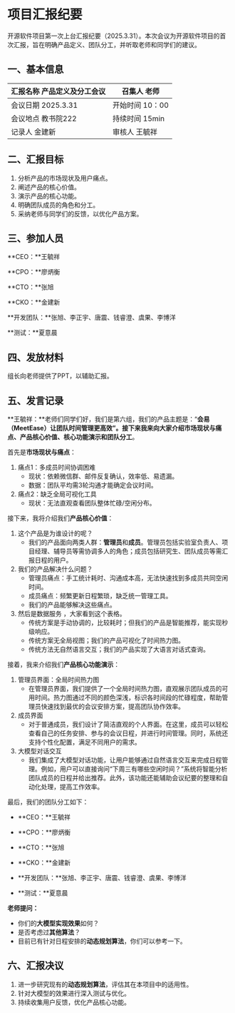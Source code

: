 # 项目汇报纪要

开源软件项目第一次上台汇报纪要（2025.3.31）。本次会议为开源软件项目的首次汇报，旨在明确产品定义、团队分工，并听取老师和同学们的建议。

## 一、基本信息

| 汇报名称 产品定义及分工会议 | 召集人    老师     |
| --------------------------- | ------------------ |
| 会议日期  2025.3.31         | 开始时间    10：00 |
| 会议地点     教书院222      | 持续时间    15min  |
| 记录人     金建新           | 审核人    王毓祥   |

## 二、汇报目标  

1. 分析产品的市场现状及用户痛点。
2. 阐述产品的核心价值。
3. 演示产品的核心功能。
4. 明确团队成员的角色和分工。
5. 采纳老师与同学们的反馈，以优化产品方案。

## 三、参加人员  
**CEO：**王毓祥 

**CPO：**廖炳衡 

**CTO：**张旭 

**CKO：**金建新 

**开发团队：**张旭、李正宇、唐震、钱睿澄、虞果、李博洋 

**测试：**夏意晨

## 四、发放材料  
组长向老师提供了PPT，以辅助汇报。

## 五、发言记录  

**王毓祥：**老师们同学们好，我们是第六组，我们的产品主题是：“**会易（MeetEase）**让团队时间管理更高效”。接下来我来向大家介绍**市场现状与痛点、产品核心价值、核心功能演示和团队分工**。

首先是**市场现状与痛点**：

1. 痛点1：多成员时间协调困难
   - 现状：依赖微信群、邮件反复确认，效率低、易遗漏。
   - 数据：团队平均需3轮沟通才能确定会议时间。
2. 痛点2：缺乏全局可视化工具
   -   现状：无法直观查看团队整体忙碌/空闲分布。

接下来，我将介绍我们**产品核心价值**：

1. 这个产品是为谁设计的呢？
   - 我们的产品面向两类人群：**管理员**和**成员**。管理员包括实验室负责人、项目经理、辅导员等需协调多人的角色；成员包括研究生、团队成员等需汇报日程的用户。
2. 我们的产品解决什么问题？ 
   - 管理员痛点：手工统计耗时、沟通成本高，无法快速找到多成员共同空闲时间。
   - 成员痛点：频繁更新日程繁琐，缺乏统一管理工具。
   - 我们的产品能够解决这些痛点。
3. 然后是数据服务 ，大家看到这个表格。
   - 传统方案是手动协调的，比较耗时；但我们的产品是智能推荐，能实现秒级响应。
   - 传统方案无全局视图；我们的产品可视化了时间热力图。
   - 传统方法无自然语言交互；我们的产品实现了大语言对话式查询。

接着，我来介绍我们**产品核心功能演示**：

1. 管理员界面：全局时间热力图 
   - 在管理员界面，我们提供了一个全局时间热力图，直观展示团队成员的可用时间。热力图通过不同的颜色深浅，标识各时间段的忙碌程度，帮助管理员快速找到最优的会议安排方案，提高团队协作效率。
2. 成员界面 
   - 对于普通成员，我们设计了简洁直观的个人界面。在这里，成员可以轻松查看自己的任务安排、参与的会议日程，并进行时间管理。同时，系统还支持个性化配置，满足不同用户的需求。
3. 大模型对话交互
   - 我们集成了大模型对话功能，让用户能够通过自然语言交互来完成日程管理。例如，用户可以直接询问“下周三有哪些空闲时间？”系统将智能分析团队成员的日程并给出推荐。此外，该功能还能辅助会议纪要的整理和自动化处理，提高工作效率。

最后，我们的团队分工如下：

- **CEO：**王毓祥 

- **CPO：**廖炳衡 

- **CTO：**张旭 

- **CKO：**金建新 

- **开发团队：**张旭、李正宇、唐震、钱睿澄、虞果、李博洋 

- **测试：**夏意晨

**老师提问：**

- 你们的**大模型实现效果**如何？
- 是否考虑过**其他算法**？
- 目前已有针对日程安排的**动态规划算法**，你们可以参考一下。

## 六、汇报决议  

1. 进一步研究现有的**动态规划算法**，评估其在本项目中的适用性。
2. 针对大模型的效果进行深入测试与优化。
3. 持续收集用户反馈，优化产品核心功能。
